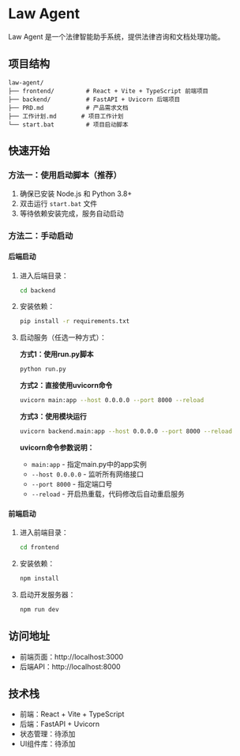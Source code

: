 # Law Agent

Law Agent 是一个法律智能助手系统，提供法律咨询和文档处理功能。

## 项目结构

```
law-agent/
├── frontend/         # React + Vite + TypeScript 前端项目
├── backend/          # FastAPI + Uvicorn 后端项目
├── PRD.md            # 产品需求文档
├── 工作计划.md       # 项目工作计划
└── start.bat         # 项目启动脚本
```

## 快速开始

### 方法一：使用启动脚本（推荐）

1. 确保已安装 Node.js 和 Python 3.8+
2. 双击运行 `start.bat` 文件
3. 等待依赖安装完成，服务自动启动

### 方法二：手动启动

#### 后端启动

1. 进入后端目录：
   ```bash
   cd backend
   ```

2. 安装依赖：
   ```bash
   pip install -r requirements.txt
   ```

3. 启动服务（任选一种方式）：

   **方式1：使用run.py脚本**
   ```bash
   python run.py
   ```

   **方式2：直接使用uvicorn命令**
   ```bash
   uvicorn main:app --host 0.0.0.0 --port 8000 --reload
   ```

   **方式3：使用模块运行**
   ```bash
   uvicorn backend.main:app --host 0.0.0.0 --port 8000 --reload
   ```

   **uvicorn命令参数说明：**
   - `main:app` - 指定main.py中的app实例
   - `--host 0.0.0.0` - 监听所有网络接口
   - `--port 8000` - 指定端口号
   - `--reload` - 开启热重载，代码修改后自动重启服务

#### 前端启动

1. 进入前端目录：
   ```bash
   cd frontend
   ```

2. 安装依赖：
   ```bash
   npm install
   ```

3. 启动开发服务器：
   ```bash
   npm run dev
   ```

## 访问地址

- 前端页面：http://localhost:3000
- 后端API：http://localhost:8000

## 技术栈

- 前端：React + Vite + TypeScript
- 后端：FastAPI + Uvicorn
- 状态管理：待添加
- UI组件库：待添加
